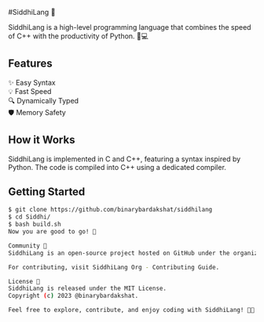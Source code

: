 #SiddhiLang 🚀

SiddhiLang is a high-level programming language that combines the speed of C++ with the productivity of Python. 🐍💻

## Features

✨ Easy Syntax  
💡 Fast Speed  
🔍 Dynamically Typed  
🛡️ Memory Safety  

## How it Works

SiddhiLang is implemented in C and C++, featuring a syntax inspired by Python. The code is compiled into C++ using a dedicated compiler.

## Getting Started

```bash
$ git clone https://github.com/binarybardakshat/siddhilang
$ cd Siddhi/
$ bash build.sh
Now you are good to go! 🚀

Community 👥
SiddhiLang is an open-source project hosted on GitHub under the organization SiddhiLang Org. We welcome contributions from developers interested in shaping the future of SiddhiLang.

For contributing, visit SiddhiLang Org - Contributing Guide.

License 📜
SiddhiLang is released under the MIT License.
Copyright (c) 2023 @binarybardakshat.

Feel free to explore, contribute, and enjoy coding with SiddhiLang! 🚀🎉